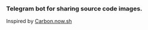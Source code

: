### Telegram bot for sharing source code images.

Inspired by [Carbon.now.sh](https://carbon.now.sh/)
